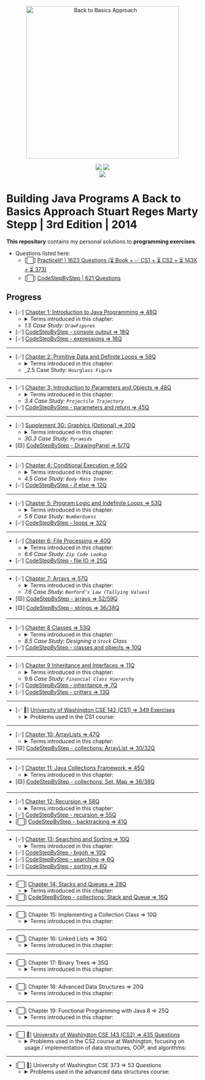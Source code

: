 <p align="center">
  <a href="https://www.amazon.com/Building-Java-Programs-Stuart-Reges/dp/0133360903">
  <img src="https://images-na.ssl-images-amazon.com/images/I/51qxMiwkkAL._SX402_BO1,204,203,200_.jpg" 
  height="400" 
  title="Back to Basics Approach" 
  alt="Back to Basics Approach"></a>
</p>
<p align="center">
<img src="https://img.shields.io/badge/In%20Progress-Stacks and Queues-blue.svg" />
  <img src="https://img.shields.io/badge/Made%20With-Java 11-purple.svg" /> <br>
  <img src="https://img.shields.io/badge/Supplmented%20With-PracticeIt! and CodeStepByStep-brown.svg" />
</p>

# Building Java Programs A Back to Basics Approach Stuart Reges Marty Stepp | 3rd Edition | 2014

**This repository** contains my personal solutions to **programming exercises**.

- Questions listed here:
  - [⬜] [PracticeIt! | 1623 Questions (⏳ Book + ✅ CS1 + ⏳ CS2 + ⏳ 143X + ⏳ 373)](https://practiceit.cs.washington.edu/problem/list)
  - [⬜] [CodeStepByStep | 621 Questions](https://www.codestepbystep.com/problem/list/java)

## Progress

- [✅] [Chapter 1: Introduction to Java Programming => 48Q](https://bit.ly/3mfBMjO)
  - <details>
      <summary>Terms introduced in this chapter:</summary>
      <ul>
      <li>Basic Computing Concepts</li>
      <li>Program Errors</li>
      <li>Procedural Decomposition</li>
      </ul>
    </details>
  - _1.5 Case Study: `DrawFigures`_
- [✅] [CodeStepByStep - console output => 18Q](https://bit.ly/3kvcqit)
- [✅] [CodeStepByStep - expressions => 16Q](https://bit.ly/3byVRxJ)

---

- [✅] [Chapter 2: Primitive Data and Definite Loops => 58Q](https://bit.ly/3o9IloY)
  - <details>
      <summary>Terms introduced in this chapter:</summary>
      <ul>
      <li>Date Type</li>
      <li>Expression</li>
      <li>Literal</li>
      <li>Operator</li>
      <li>Operand</li>
      <li>Scientific Notation(<code>1e10</code>)</li>
      <li><code>x % y = x - (x / y) * y</code></li>
      <li>Declaration</li>
      <li><code>String</code> Concatenation</li>
      <li>The <code>for</code> Loop</li>
      <li>Scope</li>
      <li>Local Variable</li>
      <li>Localizing</li>
      <li>Pseudocode</li>
      <li>Class Constants</li>
      </ul>
    </details>
  - _2.5 Case Study: `Hourglass Figure`

---

- [✅] [Chapter 3: Introduction to Parameters and Objects => 48Q](https://bit.ly/3ljfbC1)
  - <details>
      <summary>Terms introduced in this chapter:</summary>
      <ul>
      <li>formal and actual parameters</li>
      <li>method signature and overloading</li>
      <li><code>Math</code> class</li>
      <li><code>static</code> methods <code>className.method</code></li>
      <li><code>String</code> class</li>
      <li><code>Immutable</code> Object</li>
      <li><code>Constructor</code></li>
      <li><code>class_object.method</code></li>
      </ul>
    </details>
  - _3.4 Case Study: `Projectile Trajectory`_
- [✅] [CodeStepByStep - parameters and return => 45Q](https://bit.ly/3bYxoSV)

---

- [✅] [Supplement 3G: Graphics (Optional) => 20Q](https://bit.ly/3nhUvvV)
  - <details>
      <summary>Terms introduced in this chapter:</summary>
      <ul>
      <li><code>DrawingPanel</code></li>
      <li>Drawing Lines and Shapes</li>
      <li><code>Colors</code></li>
      <li>Drawing with Loops</li>
      </ul>
    </details>
  - _3G.3 Case Study: `Pyramids`_
- [🟨] [CodeStepByStep - DrawingPanel => 5/7Q](https://bit.ly/31A95G9)

---

- [✅] [Chapter 4: Conditional Execution => 50Q](https://bit.ly/2INCjeQ)
  - <details>
      <summary>Terms introduced in this chapter:</summary>
      <ul>
      <li>Relational Operators</li>
      <li>Object Equality (<code>equals</code>, <code>hash</code>, <code>Object</code>)</li>
      <li>Factoring <code>if/else</code> Statements</li>
      <li>Cumulative Algorithms (sum, min/max)</li>
      <li>Round-off Errors</li>
      <li><code>char</code> Type</li>
      <li><code>printf</code> (use it to round doubles)</li>
      <li>Throwing <code>Exceptions</code></li>
      <li>Reasoning about Paths</li>
      <li>Design Heuristics</li>
      </ul>
    </details>
  - _4.5 Case Study: `Body Mass Index`_
- [✅] [CodeStepByStep - if else => 12Q](https://bit.ly/3rhDDHQ)

---

- [✅] [Chapter 5: Program Logic and Indefinite Loops => 53Q](https://bit.ly/3sAC0WS)
  - <details>
      <summary>Terms introduced in this chapter:</summary>
      <ul>
      <li><code>while</code> Loop (Priming a Loop, “dummy” value)</li>
      <li>random numbers (<code>Math.random()</code>, <code>Random</code> class)</li>
      <li>Simulations</li>
      <li><code>do/while</code></li>
      <li>Sentinel Loops</li>
      <li>Fencepost<ul>
      <li>Fencepost with <code>if</code></li>
      </ul>
      </li>
      <li><code>boolean</code> type</li>
      <li>Logical Operators<ul>
      <li>Short-Circuited Evaluation</li>
      <li>boolean Variables and Flags</li>
      </ul>
      </li>
      <li><code>Scanner</code> Lookahead (<code>hasNext...()</code>)</li>
      <li>Handling User Errors</li>
      <li><code>Assertions</code></li>
      </ul>
    </details>
  - _5.6 Case Study: `NumberGuess`_
- [✅] [CodeStepByStep - loops => 32Q](https://bit.ly/3bEpOxN)

---

- [✅] [Chapter 6: File Processing => 40Q](https://bit.ly/38KFDS2)
  - <details>
      <summary>Terms introduced in this chapter:</summary>
      <ul>
      <li>Files and <code>File</code> Objects</li>
      <li>Reading a File with a <code>Scanner</code><ul>
      <li><code>Checked</code> Exception</li>
      </ul>
      </li>
      <li>Token-Based Processing <code>hasNext...()</code></li>
      <li>Structure of Files and Consuming Input</li>
      <li>Scanner Parameters</li>
      <li><code>Paths</code> and <code>Directories</code></li>
      <li>Complex Input Files</li>
      <li>String Scanners and Line/Token Combinations<ul>
      <li><code>Scanner(File f)</code>, <code>Scanner(String s)</code></li>
      </ul>
      </li>
      <li>Complex Input Files</li>
      <li>Output Files with <code>PrintStream</code><ul>
      <li>Guaranteeing That Files Can Be Read<ul>
      <li><code>canRead()</code></li>
      <li><code>exists()</code></li>
      </ul>
      </li>
      </ul>
      </li>
      </ul>
    </details>
  - _6.6 Case Study: `Zip Code Lookup`_
- [✅] [CodeStepByStep - file IO => 25Q](https://bit.ly/2PN2HZk)

---

- [✅] [Chapter 7: Arrays => 57Q](https://bit.ly/35MZezd)
  - <details>
    <summary>Terms introduced in this chapter:</summary>
      <ul>
      <li>7.1 Array Basics<ul>
      <li>Constructing and Traversing an Array</li>
      <li>Accessing an Array</li>
      <li>Random Access</li>
      <li><em>Buffer overflow</em></li>
      <li><code>Arrays</code> and Methods (alter the contents of arrays)</li>
      <li>The <code>For-Each</code> Loop</li>
      <li>Initializing Arrays</li>
      <li>The <code>Arrays</code> Class</li>
      <li>Value and Reference semantics</li>
      </ul>
      </li>
      <li>7.2 Array-Traversal Algorithms<ul>
      <li>Printing an Array</li>
      <li>Searching and Replacing</li>
      <li>Testing for Equality</li>
      <li>Reversing an Array</li>
      <li>String Traversal Algorithms</li>
      <li>Functional Approach</li>
      </ul>
      </li>
      <li>7.4 Advanced Array Techniques<ul>
      <li>Shifting Values in an Array</li>
      <li>Arrays of <code>Objects</code></li>
      <li>Command-Line Arguments i.e. <code>main(String[] args)</code></li>
      <li>Nested Loop Algorithms</li>
      </ul>
      </li>
      <li>7.5 Multidimensional Arrays<ul>
      <li>Rectangular Two-Dimensional Arrays (Matrix)</li>
      <li>Jagged Arrays</li>
      <li>Arrays of Pixels</li>
      </ul>
      </li>
      </ul>
    </details>
  - _7.6 Case Study: `Benford’s Law (Tallying Values)`_
- [🟨] [CodeStepByStep - arrays => 52/59Q](https://bit.ly/2Pj4lSO)
- [🟨] [CodeStepByStep - strings => 36/38Q](https://bit.ly/3cHnwhT)

---

- [✅] [Chapter 8 Classes => 53Q](https://bit.ly/3m9wffM)
  - <details>
    <summary>Terms introduced in this chapter:</summary>
      <ul>
      <li>8.1 Object-Oriented Programming<ul>
      <li>Classes and Objects</li>
      <li><code>Point</code> Objects</li>
      </ul>
      </li>
      <li>8.2 Object State and Behavior<ul>
      <li>Object State: <code>Fields</code></li>
      <li>Object Behavior: <code>Methods</code></li>
      <li>The Implicit Parameter</li>
      <li><code>Mutators</code> and <code>Accessors</code></li>
      <li>The <code>toString</code> Method</li>
      </ul>
      </li>
      <li>8.3 Object Initialization<ul>
      <li>Constructors</li>
      <li>The Keyword <code>this</code></li>
      <li>Multiple Constructors</li>
      </ul>
      </li>
      <li>8.4 Encapsulation<ul>
      <li><code>Private</code> Fields</li>
      <li><code>Class Invariants</code></li>
      <li>Changing Internal Implementations</li>
      </ul>
      </li>
      </ul>
    </details>  
  - _8.5 Case Study: Designing a `Stock` Class_
- [✅] [CodeStepByStep - classes and objects => 10Q](https://bit.ly/39AGuF3)

---

- [✅] [Chapter 9 Inheritance and Interfaces => 11Q](https://bit.ly/3dtlmBw)
  - <details>
      <summary>Terms introduced in this chapter:</summary>
      <ul>
      <li>9.1 Inheritance Basics<ul>
      <li>Non-programming Hierarchies</li>
      <li><strong><em>Extending</em></strong> a Class</li>
      <li><strong><em>Overriding</em></strong> Methods</li>
      </ul>
      </li>
      <li>9.2 Interacting with the Superclass<ul>
      <li>Calling Overridden Methods</li>
      <li>Accessing Inherited Fields</li>
      <li>Calling a Superclass’s Constructor</li>
      <li><code>DividendStock</code> Behavior</li>
      <li>The <code>Object</code> Class</li>
      <li>The <code>equals</code> Method</li>
      <li>The <code>instanceof</code> Keyword</li>
      </ul>
      </li>
      <li>9.3 <strong><em>Polymorphism</em></strong><ul>
      <li>Polymorphism Mechanics</li>
      <li>Interpreting Inheritance Code</li>
      <li>Interpreting Complex Calls</li>
      </ul>
      </li>
      <li>9.4 Inheritance and Design<ul>
      <li>A Misuse of Inheritance</li>
      <li><code>Is-a</code> Versus <code>Has-a</code> Relationships</li>
      <li><code>Graphics2D</code></li>
      </ul>
      </li>
      <li>9.5 <code>Interfaces</code><ul>
      <li>An Interface for Shapes</li>
      <li>Implementing an Interface</li>
      <li>Benefits of Interfaces</li>
      </ul>
      </li>
      <li>9.6 Case Study: <code>Financial</code> Class Hierarchy<ul>
      <li>Designing the Classes</li>
      <li>Redundant Implementation</li>
      <li><strong><em>Abstract Classes</em></strong></li>
      </ul>
      </li>
      </ul>
      </details>  
  - 9.6 _Case Study: `Financial Class Hierarchy`_
- [✅] [CodeStepByStep - inheritance => 7Q](https://bit.ly/3fyYVh4)
- [✅] [CodeStepByStep - critters => 13Q](https://bit.ly/2QRT8c1)

---

- [✅ 💪] [University of Washington CSE 142 (CS1) => 349 Exercises](https://bit.ly/3sdzAMi)
  - <details>
      <summary>Problems used in the CS1 course:</summary>
      <ul>
        <li>✅ CS1 Sections(69)<ul>
        <li>✅ Section 1 (printing, methods)(5/5)</li>
        <li>✅ Section 2 (expressions, for loops, constants)(8/8)</li>
        <li>✅ Section 3 (parameters, graphics)(7/7)</li>
        <li>✅ Section 4 (ifelse, return, Scanner)(6/6)</li>
        <li>✅ Section 5 (while, Random, boolean)(8/8)</li>
        <li>✅ Section 5.5 (Midterm practice)(8/8)</li>
        <li>✅ Section 6 (file processing)(5/5)</li>
        <li>✅ Section 7 (arrays)(11/11)</li>
        <li>✅ Section 8 (classes and objects)(2/2)</li>
        <li>✅ Section 9 (Final practice)(9/9)</li>
        </ul>
        </li>
        <li>✅ CS1 Labs(59)<ul>
        <li>✅ Lab 1 (Java basics, static methods)(3/3)</li>
        <li>✅ Lab 2 (expressions, for loops)(4/4)</li>
        <li>✅ Lab 3 (parameters, Graphics)(8/8)</li>
        <li>✅ Lab 4 (ifelse, Scanner, and return)(7/7)</li>
        <li>✅ Lab 5 (while loops, random numbers)(8/8)</li>
        <li>✅ Lab 7 (arrays)(13/13)</li>
        <li>✅ Lab 8 (classes and objects)(11/11)</li>
        <li>✅ Lab 9 (inheritance and critters)(5/5)</li>
        </ul>
        </li>
        <li>CS1 Exams(221)<ul>
        <li>✅ CS1 Midterm Exams(107)<ul>
        <li>✅ Practice Midterm 1 (06au)(8/8)</li>
        <li>✅ Practice Midterm 2 (07au)(8/8)</li>
        <li>✅ Practice Midterm 3 (07wi)(4/4)</li>
        <li>✅ Practice Midterm 4 (08su)(8/8)</li>
        <li>✅ Practice Midterm 5 (08wi)(8/8)</li>
        <li>✅ Practice Midterm 6 (08au)(7/7)</li>
        <li>✅ Practice Midterm 7 (09wi)(8/8)</li>
        <li>✅ Practice Midterm 8 (09sp)(8/8)</li>
        <li>✅ Practice Midterm 9 (09su)(8/8)</li>
        <li>✅ Practice Midterm 10 (09au)(7/7)</li>
        <li>✅ Practice Midterm 11 (10sp)(7/7)</li>
        <li>✅ Practice Midterm 12 (10su)(8/8)</li>
        <li>✅ Practice Midterm 13 (10au)(8/8)</li>
        <li>✅ Practice Midterm 14 (09wi)(8/8)</li>
        <li>✅ Practice Midterm misc</li>
        </ul>
        </li>
        <li>CS1 Final Exams(114)<ul>
        <li>✅ Practice Final 1 (05sp)(10/10)</li>
        <li>✅ Practice Final 2 (05wi)(10/10)</li>
        <li>✅ Practice Final 3 (07au)(9/9)</li>
        <li>✅ Practice Final 4 (08wi)(9/9)</li>
        <li>✅ Practice Final 5 (06au)(9/9)</li>
        <li>✅ Practice Final 6 (08su)(9/9)</li>
        <li>✅ Practice Final 7 (08au)(9/9)</li>
        <li>✅ Practice Final 8 (09su)(7/7)</li>
        <li>✅ Practice Final 9 (09au)(9/9)</li>
        <li>✅ Practice Final 10 (10sp)(8/8)</li>
        <li>✅ Practice Final 11 (10su)(8/8)</li>
        <li>✅ Practice Final 12 (10au)(8/8)</li>
        <li>✅ Practice Final 13 (11au)(9/9)</li>
        </ul>
        </li>
        </ul>
        </li>
      </ul>
    </details>

---

- [✅] [Chapter 10: ArrayLists => 47Q](https://bit.ly/3sUI1fH)
  - <details>
      <summary>Terms introduced in this chapter:</summary>
        <ul>
          <li>Basic <code>ArrayList</code> Operations </li>
          <li><code>ArrayList</code> Searching Methods </li>
          <li>Adding to and Removing from an ArrayList</li>
          <li>Using the <code>For-Each</code> Loop with ArrayLists</li>
          <li><code>Wrapper</code> Classes </li>
          <li>The <code>Comparable</code>Interface</li>
          <li>Natural Ordering and <code>compareTo</code></li>
          <li>Implementing the Comparable Interface</li>
        </ul>
    </details>  
- [🟨] [CodeStepByStep - collections: ArrayList => 30/32Q](https://bit.ly/3sYNORP)

---

- [✅] [Chapter 11: Java Collections Framework => 45Q](https://bit.ly/3gX9sDA)
  - <details>
      <summary>Terms introduced in this chapter:</summary>
      <ul>
          <li><strong><em>Lists</em></strong><ul>
          <li>Collections</li>
          <li>LinkedList vs. ArrayList</li>
          <li>Iterators</li>
          <li>Abstract Data Types (ADTs)</li>
          <li>LinkedList <code>Case Study: Sieve</code></li>
          </ul>
          </li>
          <li><strong><em>Sets</em></strong><ul>
          <li>Set Concepts</li>
          <li>TreeSet vs. HashSet</li>
          <li>Set Operations</li>
          <li>Set <code>Case Study: Lottery</code></li>
          </ul>
          </li>
          <li><strong><em>Maps</em></strong><ul>
          <li>Basic Map Operations</li>
          <li>Map Views (<code>keySet</code> and <code>values</code>)</li>
          <li>TreeMap vs. HashMap</li>
          <li>Map <code>Case Study: WordCount</code></li>
          <li>Collection Overview</li>
          </ul>
          </li>
      </ul>
    </details>  
- [🟨] [CodeStepByStep - collections: Set, Map => 36/38Q](https://bit.ly/3vyyhK0)

---

- [✅] [Chapter 12: Recursion => 58Q](https://bit.ly/3vBDPne)
  - <details>
      <summary>Terms introduced in this chapter:</summary>
      <ul>
          <li>Thinking Recursively<ul>
          <li>A Nonprogramming Example</li>
          <li>An Iterative Solution Converted to Recursion</li>
          <li>Structure of Recursive Solutions</li>
          </ul>
          </li>
          <li>A Better Example of Recursion<ul>
          <li>Mechanics of Recursion</li>
          </ul>
          </li>
          <li>Recursive Functions and Data<ul>
          <li><code>Integer Exponentiation</code></li>
          <li><code>Greatest Common Divisor</code></li>
          <li><code>Directory Crawler</code></li>
          <li>Helper Methods</li>
          </ul>
          </li>
          <li>Recursive Graphics</li>
          <li>Recursive <strong><em>Backtracking</em></strong><ul>
          <li>A Simple Example: <code>Traveling North/East</code></li>
          <li><code>8 Queens Puzzle</code></li>
          <li>Solving <code>Sudoku</code> Puzzles</li>
          </ul>
          </li>
          <li><code>Case Study: Prefix Evaluator</code><ul>
          <li><code>Infix</code>, <code>Prefix</code>, and <code>Postfix</code> Notation</li>
          <li>Evaluating Prefix Expressions</li>
          <li>Complete Program</li>
          </ul>
          </li>
      </ul>
    </details>  
- [✅] [CodeStepByStep - recursion => 55Q](https://bit.ly/3oQHpYp)
- [⬜] [CodeStepByStep - backtracking => 41Q](#)

---

- [✅] [Chapter 13: Searching and Sorting => 10Q](https://bit.ly/3uoXbdZ)
  - <details>
      <summary>Terms introduced in this chapter:</summary>
        <ul>
          <li>Searching and Sorting in the Java Class Libraries<ul>
          <li><code>Binary Search</code></li>
          <li>Sorting</li>
          <li>Shuffling</li>
          <li>Custom Ordering with Comparators</li>
          </ul>
          </li>
          <li>Program <code>Complexity</code><ul>
          <li>Empirical Analysis</li>
          <li>Complexity Classes</li>
          </ul>
          </li>
          <li>Implementing Searching and Sorting Algorithms<ul>
          <li><code>Sequential</code> Search</li>
          <li><code>Binary</code> Search</li>
          <li><code>Recursive</code> Binary Search</li>
          <li>Searching Objects</li>
          <li>Selection Sort</li>
          </ul>
          </li>
          <li>Case Study: <code>Implementing Merge Sort</code><ul>
          <li>Splitting and Merging Arrays</li>
          <li>Recursive Merge Sort</li>
          <li>Complete Program</li>
          </ul>
          </li>
        </ul>
    </details>
- [✅] [CodeStepByStep - bigoh => 10Q](https://bit.ly/34jT607)
- [✅] [CodeStepByStep - searching => 6Q](https://bit.ly/3wzdmqH)
- [✅] [CodeStepByStep - sorting => 6Q](https://bit.ly/3yEIA1w)

---

- [⬜] [Chapter 14: Stacks and Queues => 28Q](#)
  - <details>
      <summary>Terms introduced in this chapter:</summary>
        <ul>
          <li>Stack/Queue Basics<ul>
          <li><code>Stack</code> Concepts</li>
          <li><code>Queue</code> Concepts</li>
          </ul>
          </li>
          <li>Common Stack/Queue Operations<ul>
          <li>Transferring Between Stacks and Queues</li>
          <li>Sum of a Queue</li>
          <li>Sum of a Stack</li>
          </ul>
          </li>
          <li>Complex Stack/Queue Operations<ul>
          <li>Removing Values from a Queue</li>
          <li>Comparing Two Stacks for Similarity</li>
          </ul>
          </li>
          <li><code>Case Study: Expression Evaluator</code><ul>
          <li>Splitting into Tokens</li>
          <li>The Evaluator</li>
          </ul>
          </li>
        </ul>
    </details>  
- [⬜] [CodeStepByStep - collections: Stack and Queue => 16Q](#)

---

- [⬜] Chapter 15: Implementing a Collection Class => 10Q
  - <details>
      <summary>Terms introduced in this chapter:</summary>
    </details>

---

- [⬜] Chapter 16: Linked Lists => 36Q
  - <details>
      <summary>Terms introduced in this chapter:</summary>
    </details>  

---

- [⬜] Chapter 17: Binary Trees => 35Q
  - <details>
      <summary>Terms introduced in this chapter:</summary>
    </details>  

---

- [⬜] Chapter 18: Advanced Data Structures => 20Q
  - <details>
      <summary>Terms introduced in this chapter:</summary>
    </details>  

---

- [⬜] Chapter 19: Functional Programming with Java 8 => 25Q
  - <details>
      <summary>Terms introduced in this chapter:</summary>
    </details>

---

- [⬜ 💪] [University of Washington CSE 143 (CS2) => 435 Questions](https://bit.ly/3tQ5Pmh)
  - <details>
      <summary>Problems used in the CS2 course at Washington, focusing on  
    usage / implementation of data structures, OOP, and algorithms:</summary>
    <ul>
      <li>⬜ CS2 Sections(311)<ul>
      <li>✅ Section 1 (ArrayIntList)(5/5)</li>
      <li>✅ Section 2 (Bad ArrayIntList)(3/3)</li>
      <li>✅ Section 3 (Lists and Sets)(9/9)</li>
      <li>⬜ Section 4 (Stacks and Queues)(7)</li>
      <li>⬜ Section 5 (ListNode Manipulation)(20)</li>
      <li>⬜ Section 6 (LinkedList 1)(6)</li>
      <li>⬜ Section 7 (LinkedList 2)(8)</li>
      <li>✅ Section 8 (Maps)(9/9)</li>
      <li>✅ Section 9 (Recursive Tracing)(10)</li>
      <li>🟨 Section 10 (Recursive Programming)(10)</li>
      <li>⬜ Section 11 (Inheritance)(5)</li>
      <li>⬜ Section 12 (Midterm Review)(9)</li>
      <li>⬜ Section 13 (Exhaustive Search)(6)</li>
      <li>⬜ Section 15 (Binary Trees 1)(9)</li>
      <li>⬜ Section 16 (Binary Trees 2)(9)</li>
      <li>⬜ Section 17 (Comparable)(4)</li>
      <li>⬜ Section 18 (2D Arrays and Collections)(6)</li>
      <li>⬜ Section 19 (LinkedList Review)(4)</li>
      <li>⬜ Section 20 (Final Review)(7)</li>
      <li>✅ Arrays(9/9)</li>
      <li>✅ ArrayList(9/9)</li>
      <li>✅ ArrayIntList(9/9)</li>
      <li>⬜ Stacks and Queues(12)</li>
      <li>⬜ Linked Nodes(13)</li>
      <li>⬜ Linked Lists(23)</li>
      <li>⬜ Linked List of E(3)</li>
      <li>✅ Sets and Maps(11/11)</li>
      <li>✅ Recursion Tracing(9)</li>
      <li>✅ Recursion(13)</li>
      <li>🟨 Recursive Backtracking(12)</li>
      <li>⬜ Binary Trees(24)</li>
      <li>⬜ Inheritance(5)</li>
      <li>⬜ Polymorphism(6)</li>
      <li>⬜ Comparable(7)</li>
      </ul>
      </li>
      <li>⬜ CS2 Exams(262)<ul>
      <li>⬜ CS2 Midterm Exams(190)<ul>
      <li>⬜ 143 Practice Midterm 1(12)</li>
      <li>⬜ 143 Practice Midterm 2(12)</li>
      <li>⬜ 143 Practice Midterm 3(12)</li>
      <li>⬜ 143 Practice Midterm 4(12)</li>
      <li>⬜ 143 Practice Midterm 5 (09wi)(12)</li>
      <li>⬜ 143 Practice Midterm 6 (10wi)(6)</li>
      <li>⬜ 143 Practice Midterm 7 (11wi)(6)</li>
      <li>⬜ 143 Practice Midterm 8 (12wi)(6)</li>
      <li>⬜ 143 Practice Midterm 9 (12su)(6)</li>
      <li>⬜ 143 Practice Midterm 10 (05au)(5)</li>
      <li>⬜ 143 Practice Midterm 11 (05sp)(5)</li>
      <li>⬜ 143 Practice Midterm 12 (06au)(5)</li>
      <li>⬜ 143 Practice Midterm 13 (06wi)(5)</li>
      <li>⬜ 143 Practice Midterm 14 (07au)(5)</li>
      <li>⬜ 143 Practice Midterm 15 (07sp)(5)</li>
      <li>⬜ 143 Practice Midterm 16 (07wi)(4)</li>
      <li>⬜ 143 Practice Midterm 17 (08au)(5)</li>
      <li>⬜ 143 Practice Midterm 18 (08sp)(5)</li>
      <li>⬜ 143 Practice Midterm 19 (08wi)(5)</li>
      <li>⬜ 143 Practice Midterm 20 (09sp)(1/5)</li>
      <li>⬜ 143 Practice Midterm 21 (09wi)(4)</li>
      <li>⬜ 143 Practice Midterm 22 (10au)(5)</li>
      <li>⬜ 143 Practice Midterm 23 (10sp)(5)</li>
      <li>⬜ 143 Practice Midterm 24 (10wi)(4)</li>
      <li>⬜ 143 Practice Midterm 25 (11au)(5)</li>
      <li>⬜ 143 Practice Midterm 26 (11sp)(6)</li>
      <li>⬜ 143 Practice Midterm 27 (12sp)(6)</li>
      <li>⬜ 143 Practice Midterm 28 (12wi)(2)</li>
      <li>⬜ 143 Practice Midterm 29(15)</li>
      </ul>
      </li>
      <li>⬜ CS2 Final Exams(72)<ul>
      <li>⬜ 143 Practice Final 1(9)</li>
      <li>⬜ 143 Practice Final 2(9)</li>
      <li>⬜ 143 Practice Final 3 (09wi)(9)</li>
      <li>⬜ 143 Practice Final 4(9)</li>
      <li>⬜ 143 Practice Final 5 (10wi)(9)</li>
      <li>⬜ 143 Practice Final 6 (11wi)(9)</li>
      <li>⬜ 143 Practice Final 7 (12wi)(9)</li>
      <li>⬜ 143 Practice Final 8 (12su)(9)</li>
      </ul>
      </li>
      </ul>
      </li>
    </ul>
    </details>

---

- [⬜ 💪] University of Washington CSE 373 => 53 Questions
  - <details>
      <summary>Problems used in the advanced data structures course:</summary>
      <ul>
          <li>CSE 373 Sections(44)</li>
          <li>CSE 373 Midterm Exams(4)</li>
          <li>CSE 373 Final Exams(5)</li>
      </ul>
    </details>
